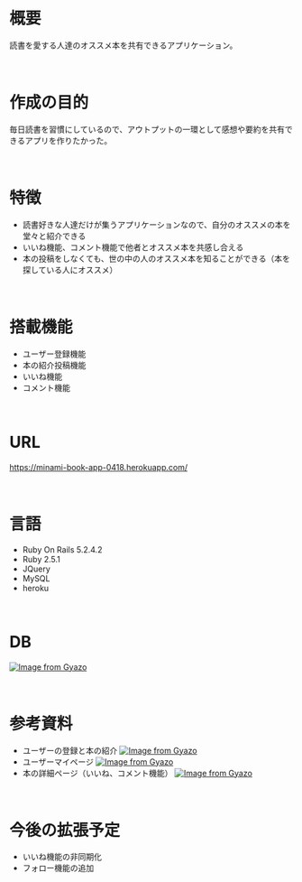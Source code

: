 # 概要
読書を愛する人達のオススメ本を共有できるアプリケーション。

<br>

# 作成の目的
毎日読書を習慣にしているので、アウトプットの一環として感想や要約を共有できるアプリを作りたかった。

<br>

# 特徴
- 読書好きな人達だけが集うアプリケーションなので、自分のオススメの本を堂々と紹介できる<br>
- いいね機能、コメント機能で他者とオススメ本を共感し合える<br>
- 本の投稿をしなくても、世の中の人のオススメ本を知ることができる（本を探している人にオススメ）<br>

<br>

# 搭載機能
- ユーザー登録機能<br>
- 本の紹介投稿機能<br>
- いいね機能<br>
- コメント機能<br>

<br>

# URL
https://minami-book-app-0418.herokuapp.com/

<br>

# 言語
- Ruby On Rails 5.2.4.2 <br>
- Ruby 2.5.1 <br>
- JQuery <br>
- MySQL <br>
- heroku <br>

<br>

# DB
[![Image from Gyazo](https://i.gyazo.com/3c6a2b5e64687aa93381c1b7ed818d08.png)](https://gyazo.com/3c6a2b5e64687aa93381c1b7ed818d08)

<br>

# 参考資料
- ユーザーの登録と本の紹介
[![Image from Gyazo](https://i.gyazo.com/084f1dfed440a4cc9fd2413562a05726.png)](https://gyazo.com/084f1dfed440a4cc9fd2413562a05726)
- ユーザーマイページ
[![Image from Gyazo](https://i.gyazo.com/30bb2f7db59b0478279fbcfaa904e97f.png)](https://gyazo.com/30bb2f7db59b0478279fbcfaa904e97f)
- 本の詳細ページ（いいね、コメント機能）
[![Image from Gyazo](https://i.gyazo.com/9a782865021fdb6bbc2feb8b23668da9.gif)](https://gyazo.com/9a782865021fdb6bbc2feb8b23668da9)
<br>

# 今後の拡張予定
- いいね機能の非同期化
- フォロー機能の追加


